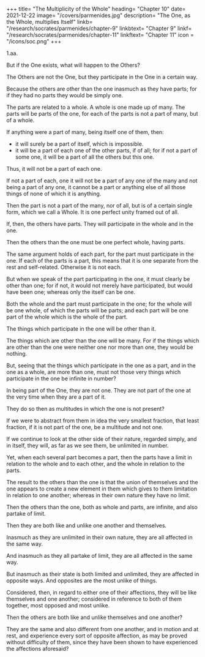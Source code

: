 +++
title= "The Multiplicity of the Whole"
heading= "Chapter 10"
date= 2021-12-22
image= "/covers/parmenides.jpg"
description= "The One, as the Whole, multiplies Itself"
linkb= "/research/socrates/parmenides/chapter-9"
linkbtext= "Chapter 9"
linkf= "/research/socrates/parmenides/chapter-11"
linkftext= "Chapter 11"
icon = "/icons/soc.png"
+++

1.aa. 

But if the One exists, what will happen to the Others?

<!-- Let us show then, if one is, what will be the affections of the others than the one. -->

<!-- Inasmuch as there are things other than the one,  -->

The Others are not the One, but they participate in the One in a certain way. 

<!-- ; for if they were they could not be other than the one.

Nor are the others altogether without the one, but  -->

Because the others are other than the one inasmuch as they have parts; for if they had no parts they would be simply one.

The parts are related to a whole.  A whole is one made up of many. The parts will be parts of the one, for each of the parts is not a part of many, but of a whole.

If anything were a part of many, being itself one of them, then:
- it will surely be a part of itself, which is impossible. 
- it will be a part of each one of the other parts, if of all; for if not a part of some one, it will be a part of all the others but this one.

Thus, it will not be a part of each one. 

If not a part of each, one it will not be a part of any one of the many and not being a part of any one, it cannot be a part or anything else of all those things of none of which it is anything.

Then the part is not a part of the many, nor of all, but is of a certain single form, which we call a Whole. It is one perfect unity framed out of all. <!-- —of this the part will be a part. -->

If, then, the others have parts. They will participate in the whole and in the one.

Then the others than the one must be one perfect whole, having parts.

The same argument holds of each part, for the part must participate in the one. If each of the parts is a part, this means that it is one separate from the rest and self-related. Otherwise it is not each.

But when we speak of the part participating in the one, it must clearly be other than one; for if not, it would not merely have participated, but would have been one; whereas only the itself can be one.

Both the whole and the part must participate in the one; for the whole will be one whole, of which the parts will be parts; and each part will be one part of the whole which is the whole of the part.

The things which participate in the one will be other than it.

The things which are other than the one will be many. For if the things which are other than the one were neither one nor more than one, they would be nothing.

But, seeing that the things which participate in the one as a part, and in the one as a whole, are more than one, must not those very things which participate in the one be infinite in number?

In being part of the One, they are not one. They are not part of the one at the very time when they are a part of it. 

They do so then as multitudes in which the one is not present?

If we were to abstract from them in idea the very smallest fraction, that least fraction, if it is not part of the one, be a multitude and not one. 

If we continue to look at the other side of their nature, regarded simply, and in itself, they will, as far as we see them, be unlimited in number.

Yet, when each several part becomes a part, then the parts have a limit in relation to the whole and to each other, and the whole in relation to the parts.

The result to the others than the one is that the union of themselves and the one appears to create a new element in them which gives to them limitation in relation to one another; whereas in their own nature they have no limit.

Then the others than the one, both as whole and parts, are infinite, and also partake of limit.

Then they are both like and unlike one another and themselves.

Inasmuch as they are unlimited in their own nature, they are all affected in the same way.

And inasmuch as they all partake of limit, they are all affected in the same way.

But inasmuch as their state is both limited and unlimited, they are affected in opposite ways. And opposites are the most unlike of things.

Considered, then, in regard to either one of their affections, they will be like themselves and one another; considered in reference to both of them together, most opposed and most unlike.

Then the others are both like and unlike themselves and one another?

They are the same and also different from one another, and in motion and at rest, and experience every sort of opposite affection, as may be proved without difficulty of them, since they have been shown to have experienced the affections aforesaid?
